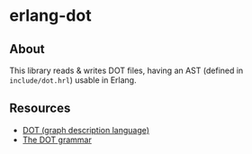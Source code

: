 # erlang-dot

## About

This library reads & writes DOT files, having an AST (defined in `include/dot.hrl`) usable in Erlang.

## Resources

* [DOT (graph description language)](http://en.wikipedia.org/wiki/DOT_%28graph_description_language%29#Syntax)
* [The DOT grammar](http://www.graphviz.org/doc/info/lang.html)
